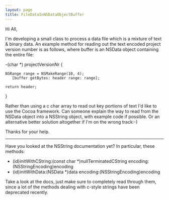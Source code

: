 ```yaml
---
layout: page
title: FileDataInNSDataObjectBuffer
---
```




Hi All,

I'm developing a small class to process a data file which is a mixture of text & binary data. An example method for reading out the text encoded project version number is as follows, where buffer is an NSData object containing the entire file:

    
-(char *) projectVersionNr
{
	

	NSRange range = NSMakeRange(10, 4);
       [buffer getBytes: header range: range];	
	
	return header;
}


Rather than using a c char array to read out key portions of text I'd like to use the Cocoa framework. Can someone explain the way to read from the NSData object into a NSString object, with example code if possible. Or an alternative better solution altogether if I'm on the wrong track:-)

Thanks for your help.

----

Have you looked at the NSString documentation yet? In particular, these methods:

    
- (id)initWithCString:(const char *)nullTerminatedCString encoding:(NSStringEncoding)encoding
- (id)initWithData:(NSData *)data encoding:(NSStringEncoding)encoding


Take a look at the docs, just make sure to completely read through them, since a lot of the methods dealing with c-style strings have been deprecated recently.

